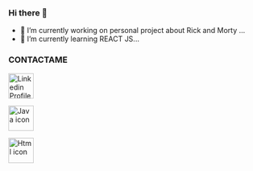 ### Hi there 👋

- 🔭 I’m currently working on personal project about Rick and Morty ...
- 🌱 I’m currently learning REACT JS...

<h3>CONTACTAME</h3>
<p align : "left"><a  href="https://www.linkedin.com/in/marlon-rivera-coronel-a75083249/" target=”_blank” ><img src = "https://cdn-icons-png.flaticon.com/512/3536/3536505.png" alt = "Linkedin Profile" height="50" width="50" /></a>
</p>

<a href="https://www.java.com/en/" target=”_blank” ><img src = "https://cdn-icons-png.flaticon.com/512/5968/5968282.png" alt = "Java icon" height="50" width="50" /></a>

<a href="https://developer.mozilla.org/es/docs/Web/HTML" target=”_blank” ><img src = "https://cdn-icons-png.flaticon.com/512/5968/5968267.png" alt = "Html icon" height="50" width="50" /></a>





